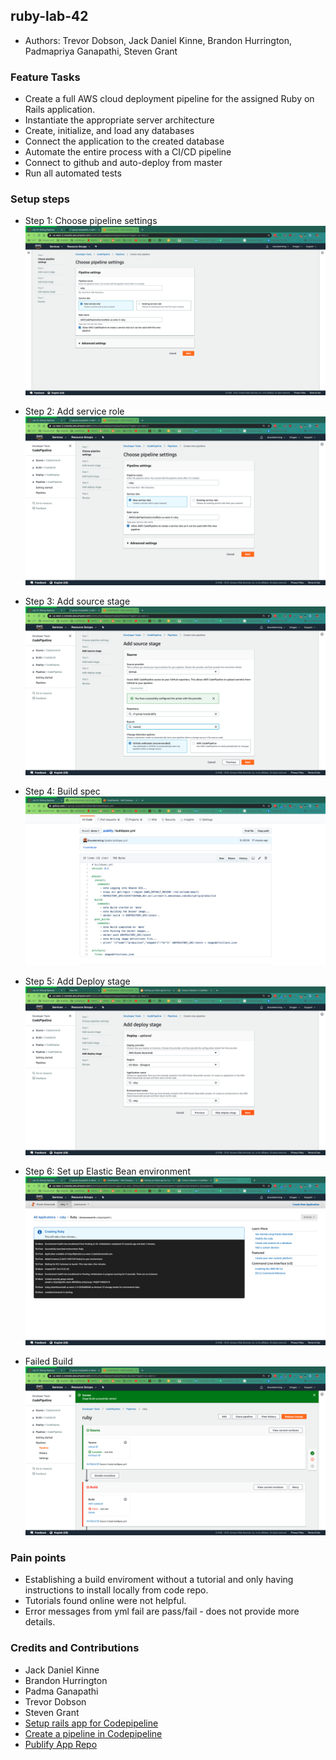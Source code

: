 ## ruby-lab-42

  - Authors: Trevor Dobson, Jack Daniel Kinne, Brandon Hurrington, Padmapriya Ganapathi, Steven Grant

### Feature Tasks
  - Create a full AWS cloud deployment pipeline for the assigned Ruby on Rails application.
  - Instantiate the appropriate server architecture
  - Create, initialize, and load any databases
  - Connect the application to the created database
  - Automate the entire process with a CI/CD pipeline
  - Connect to github and auto-deploy from master
  - Run all automated tests

### Setup steps
- Step 1: Choose pipeline settings
![Choose pipeline settings](https://github.com/gpadmapriya/ruby-lab-42/blob/master/pipeline-settings.png)

- Step 2: Add service role
![Add service role](https://github.com/gpadmapriya/ruby-lab-42/blob/master/service-role.png)

- Step 3: Add source stage
![Add source stage](https://github.com/gpadmapriya/ruby-lab-42/blob/master/source-stage.png)

- Step 4: Build spec
![Build spec](https://github.com/gpadmapriya/ruby-lab-42/blob/master/buildspec-yml.png)
 
- Step 5: Add Deploy stage
![Add Deploy stage](https://github.com/gpadmapriya/ruby-lab-42/blob/master/deploy-stage.png)

- Step 6: Set up Elastic Bean environment
![Set up Elastic Bean environment](https://github.com/gpadmapriya/ruby-lab-42/blob/master/eb-deploy.png)

- Failed Build
![Build Fail](https://github.com/gpadmapriya/ruby-lab-42/blob/master/build-fail.png)

### Pain points
- Establishing a build enviroment without a tutorial and only having instructions to install locally from code repo.
- Tutorials found online were not helpful.
- Error messages from yml fail are pass/fail - does not provide more details.

### Credits and Contributions
- Jack Daniel Kinne
- Brandon Hurrington
- Padma Ganapathi
- Trevor Dobson
- Steven Grant
- [Setup rails app for Codepipeline](https://scoutapm.com/blog/setting-up-a-rails-app-for-codebuild-codedeploy-and-codepipeline-on-aws)
- [Create a pipeline in Codepipeline](https://docs.aws.amazon.com/codepipeline/latest/userguide/pipelines-create.html)
- [Publify App Repo](https://github.com/cf-group-two/publify/tree/demo)
